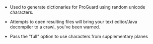 * Used to generate dictionaries for ProGuard using random unicode characters.

* Attempts to open resulting files will bring your text editor/Java decompiler to a crawl, you've been warned.

* Pass the "full" option to use characters from supplementary planes
